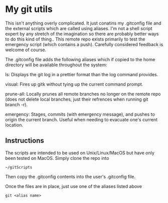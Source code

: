 # My git utils

This isn't anything overly complicated.  It just conatins my .gitconfig file and the external scripts which are called
 using aliases.  I'm not a shell script expert by any stretch of the imagination so there are probably better ways to do
this kind of thing.. This remote repo exists primarily to test the emergency script (which contains a push).  Carefully 
considered feedback is welcome of course.

The .gitconfig file adds the following aliases which if copied to the home directory will be available throughout the 
system:

ls: Displays the git log in a prettier format than the log command provides.

visual: Fires up gitk without tying up the current command prompt.

prune-all: Locally prunes all remote branches no longer on the remote repo (does not delete local branches, just 
their refrences when running git branch -r).

emergency: Stages, commits (with emergency message), and pushes to origin the current branch.  Useful when needing to 
evacuate one's current location.

## Instructions

The scripts are intended to be used on Unix/Linux/MacOS but have only been tested on MacOS.  Simply clone the repo into

    ~/gitScripts

Then copy the .gitconfig contents into the user's .gitconfig file.

Once the files are in place, just use one of the aliases listed above

    git <alias name>
